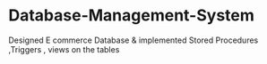 # Database-Management-System
Designed E commerce Database &amp; implemented Stored Procedures ,Triggers , views on the tables
